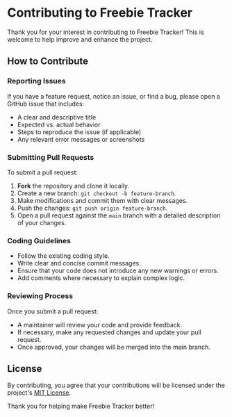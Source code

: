 # Contributing to Freebie Tracker

Thank you for your interest in contributing to Freebie Tracker! This is welcome to help improve and enhance the project.

## How to Contribute

### Reporting Issues
If you have a feature request, notice an issue, or find a bug, please open a GitHub issue that includes:
- A clear and descriptive title
- Expected vs. actual behavior
- Steps to reproduce the issue (if applicable)
- Any relevant error messages or screenshots

### Submitting Pull Requests
To submit a pull request:
1. **Fork** the repository and clone it locally.
2. Create a new branch: `git checkout -b feature-branch`.
3. Make modifications and commit them with clear messages.
4. Push the changes: `git push origin feature-branch`.
5. Open a pull request against the `main` branch with a detailed description of your changes.

### Coding Guidelines
- Follow the existing coding style.
- Write clear and concise commit messages.
- Ensure that your code does not introduce any new warnings or errors.
- Add comments where necessary to explain complex logic.

### Reviewing Process
Once you submit a pull request:
- A maintainer will review your code and provide feedback.
- If necessary, make any requested changes and update your pull request.
- Once approved, your changes will be merged into the main branch.

## License
By contributing, you agree that your contributions will be licensed under the project's [MIT License](LICENSE).

Thank you for helping make Freebie Tracker better!

